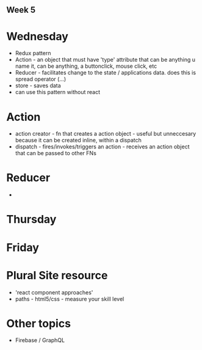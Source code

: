 ## Week 5

# Wednesday

* Redux pattern
* Action - an object that must have 'type' attribute that can be anything u name it, can be anything, a buttonclick, mouse click, etc
* Reducer - facilitates change to the state / applications data. does this is spread operator (...)
* store - saves data
* can use this pattern without react

# Action
* action creator - fn that creates a action object - useful but unneccesary because it can be created inline, within a dispatch
* dispatch - fires/invokes/triggers an action - receives an action object that can be passed to other FNs
# Reducer
*

# Thursday



# Friday



# Plural Site resource 
* 'react component approaches'
* paths - html5/css - measure your skill level

# Other topics
* Firebase / GraphQL
